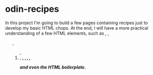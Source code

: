 # odin-recipes

In this project I'm going to build a few pages containing recipes just
to develop my basic HTML chops. At the end, I will have a more
practical understanding of a few HTML elements, such as <a>, <img>,
<ul>, <ol>, <li>, <strong>, <b>, <em>, <i>, <p> and even the HTML
boilerplate.